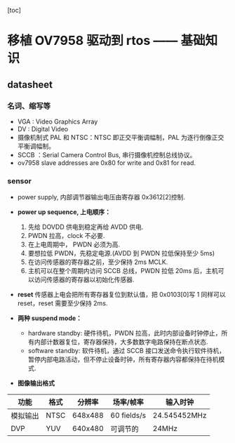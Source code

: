 [toc]

# 移植 OV7958 驱动到 rtos —— 基础知识

## datasheet

### 名词、缩写等

- VGA : Video Graphics Array
- DV : Digital Video
- 摄像机制式 PAL 和 NTSC：NTSC 即正交平衡调幅制，PAL 为逐行倒像正交平衡调幅制。
- SCCB ：Serial Camera Control Bus, 串行摄像机控制总线协议。
- ov7958 slave addresses are 0x80 for write and 0x81 for read.

### sensor

- power supply, 内部调节器输出电压由寄存器 0x3612[2]控制.

- **power up sequence, 上电顺序：**

  1. 先给 DOVDD 供电到稳定再给 AVDD 供电.
  2. PWDN 拉高，clock 不必要.
  3. 在上电周期中， PWDN 必须为高.
  4. 要想拉低 PWDN，先稳定电源.(AVDD 到 PWDN 拉低保持至少 5ms)
  5. 在访问传感器的寄存器之前，至少保持 2ms MCLK.
  6. 主机可以在整个周期内访问 SCCB 总线，PWDN 拉低 20ms 后，主机可以访问传感器的寄存器以初始化传感器.

* **reset**
  传感器上电会把所有寄存器复位到默认值，把 0x0103[0]写 1 同样可以 reset，reset 需要至少保持 2ms.

* **两种 suspend mode：**

  - hardware standby:
    硬件待机，PWDN 拉高，此时内部设备时钟停止，所有内部计数器复位，寄存器保持，大多数数字电路保持在断点状态.
  - software standby:
    软件待机，通过 SCCB 接口发送命令执行软件待机，暂停内部电路活动，但不停止设备时钟，所有寄存器内容都保持在待机模式.

* **图像输出格式**

| 功能     | 格式 | 分辨率  | 场率/帧率   | 输入时钟     |
| -------- | ---- | ------- | ----------- | ------------ |
| 模拟输出 | NTSC | 648x488 | 60 fields/s | 24.545452MHz |
| DVP      | YUV  | 640x480 | 可调节的    | 24MHz        |

